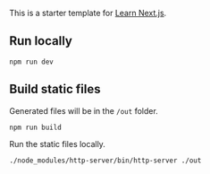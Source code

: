 This is a starter template for [Learn Next.js](https://nextjs.org/learn).

## Run locally

```
npm run dev
```

## Build static files

Generated files will be in the `/out` folder.

```
npm run build
```

Run the static files locally.

```
./node_modules/http-server/bin/http-server ./out
```
